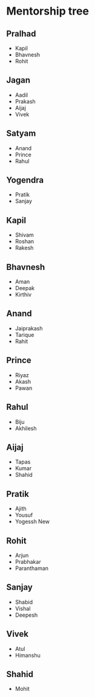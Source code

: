 # Mentorship tree

## Pralhad
- Kapil
- Bhavnesh
- Rohit

## Jagan
- Aadil
- Prakash
- Aijaj
- Vivek

## Satyam 
- Anand
- Prince
- Rahul

## Yogendra
- Pratik
- Sanjay

## Kapil
- Shivam
- Roshan
- Rakesh

## Bhavnesh
- Aman
- Deepak
- Kirthiv

## Anand
- Jaiprakash
- Tarique
- Rahit

## Prince
- Riyaz
- Akash
- Pawan

## Rahul
- Biju
- Akhilesh

## Aijaj
- Tapas
- Kumar
- Shahid

## Pratik
- Ajith
- Yousuf
- Yogessh New

## Rohit
- Arjun
- Prabhakar
- Paranthaman

## Sanjay
- Shabid
- Vishal
- Deepesh

## Vivek
- Atul
- Himanshu

## Shahid
- Mohit


